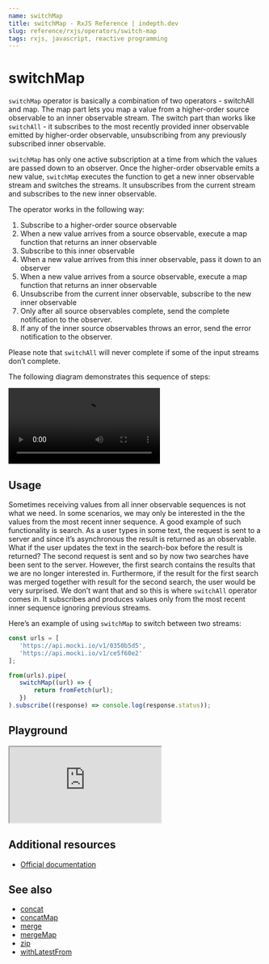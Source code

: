 ```yaml
---
name: switchMap
title: switchMap - RxJS Reference | indepth.dev
slug: reference/rxjs/operators/switch-map
tags: rxjs, javascript, reactive programming
---
```


# switchMap

`switchMap` operator is basically a combination of two operators - switchAll and map. The map part lets you map a value from a higher-order source observable to an inner observable stream. The switch part than works like `switchAll` - it subscribes to the most recently provided inner observable emitted by higher-order observable, unsubscribing from any previously subscribed inner observable.

`switchMap` has only one active subscription at a time from which the values are passed down to an observer. Once the higher-order observable emits a new value, `switchMap` executes the function to get a new inner observable stream and switches the streams. It unsubscribes from the current stream and subscribes to the new inner observable.

The operator works in the following way:

1. Subscribe to a higher-order source observable
2. When a new value arrives from a source observable, execute a map function that returns an inner observable
3. Subscribe to this inner observable
4. When a new value arrives from this inner observable, pass it down to an observer
5. When a new value arrives from a source observable, execute a map function that returns an inner observable
6. Unsubscribe from the current inner observable, subscribe to the new inner observable
7. Only after all source observables complete, send the complete notification to the observer.
8. If any of the inner source observables throws an error, send the error notification to the observer.

Please note that `switchAll` will never complete if some of the input streams don’t complete.

The following diagram demonstrates this sequence of steps:

<video>
    <source src="https://images.indepth.dev/references/rxjs/operators/switch-map.mp4" type="video/mp4">
</video>

## Usage

Sometimes receiving values from all inner observable sequences is not what we need. In some scenarios, we may only be interested in the the values from the most recent inner sequence. A good example of such functionality is search. As a user types in some text, the request is sent to a server and since it’s asynchronous the result is returned as an observable. What if the user updates the text in the search-box before the result is returned? The second request is sent and so by now two searches have been sent to the server. However, the first search contains the results that we are no longer interested in. Furthermore, if the result for the first search was merged together with result for the second search, the user would be very surprised. We don’t want that and so this is where `switchAll` operator comes in. It subscribes and produces values only from the most recent inner sequence ignoring previous streams.

Here’s an example of using `switchMap` to switch between two streams:

```javascript
const urls = [
   'https://api.mocki.io/v1/0350b5d5',
   'https://api.mocki.io/v1/ce5f60e2'
];

from(urls).pipe(
   switchMap((url) => {
       return fromFetch(url);
   })
).subscribe((response) => console.log(response.status));
```

## Playground

<iframe src="https://stackblitz.com/edit/indepth-rxjs-switch-map?embed=1&file=index.ts"></iframe>

## Additional resources

- [Official documentation](https://rxjs.dev/api/operators/switchMap)

## See also

- [concat](https://indepth.dev/reference/rxjs/operators/concat)
- [concatMap](https://indepth.dev/reference/rxjs/operators/concat-map)
- [merge](https://indepth.dev/reference/rxjs/operators/merge)
- [mergeMap](https://indepth.dev/reference/rxjs/operators/merge-map)
- [zip](https://indepth.dev/reference/rxjs/operators/zip)
- [withLatestFrom](https://indepth.dev/reference/rxjs/operators/with-latest-from)
